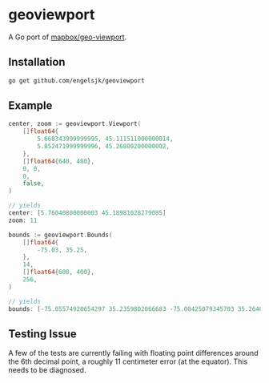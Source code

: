 # geoviewport

A Go port of [mapbox/geo-viewport](https://github.com/mapbox/geo-viewport).

## Installation

```bash
go get github.com/engelsjk/geoviewport
```

## Example

```Go
center, zoom := geoviewport.Viewport(
    []float64{
        5.668343999999995, 45.111511000000014,
        5.852471999999996, 45.26800200000002,
    },
    []float64{640, 480},
    0, 0,
    0,
    false,
)

// yields
center: [5.76040800000003 45.18981028279085]
zoom: 11
```

```Go
bounds := geoviewport.Bounds(
    []float64{
        -75.03, 35.25,
    },
    14,
    []float64{600, 400},
    256,
)

// yields
bounds: [-75.05574920654297 35.2359802066683 -75.00425079345703 35.26401736929553]
```

## Testing Issue

A few of the tests are currently failing with floating point differences around the 6th decimal point, a roughly 11 centimeter error (at the equator). This needs to be diagnosed.
